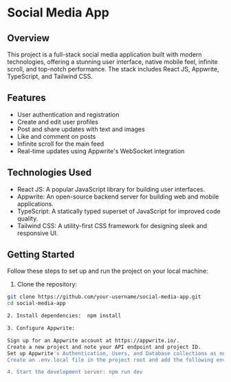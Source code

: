 # Social Media App

## Overview
This project is a full-stack social media application built with modern technologies, offering a stunning user interface, native mobile feel, infinite scroll, and top-notch performance. The stack includes React JS, Appwrite, TypeScript, and Tailwind CSS.

## Features
- User authentication and registration
- Create and edit user profiles
- Post and share updates with text and images
- Like and comment on posts
- Infinite scroll for the main feed
- Real-time updates using Appwrite's WebSocket integration

## Technologies Used
- React JS: A popular JavaScript library for building user interfaces.
- Appwrite: An open-source backend server for building web and mobile applications.
- TypeScript: A statically typed superset of JavaScript for improved code quality.
- Tailwind CSS: A utility-first CSS framework for designing sleek and responsive UI.

## Getting Started
Follow these steps to set up and run the project on your local machine:

1. Clone the repository:

```bash
git clone https://github.com/your-username/social-media-app.git
cd social-media-app

2. Install dependencies:  npm install

3. Configure Appwrite:

Sign up for an Appwrite account at https://appwrite.io/.
Create a new project and note your API endpoint and project ID.
Set up Appwrite's Authentication, Users, and Database collections as needed.
Create an .env.local file in the project root and add the following environment

4. Start the development server: npm run dev

